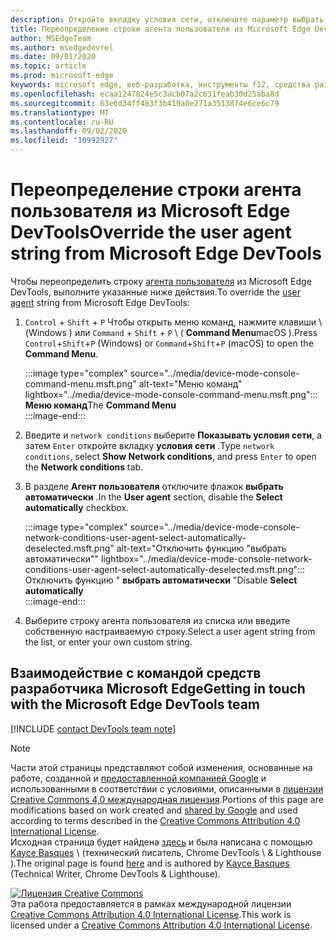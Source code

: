 ```yaml
---
description: Откройте вкладку условия сети, отключите параметр выбрать автоматически и выберите из списка или введите произвольную строку.
title: Переопределение строки агента пользователя из Microsoft Edge DevTools
author: MSEdgeTeam
ms.author: msedgedevrel
ms.date: 09/01/2020
ms.topic: article
ms.prod: microsoft-edge
keywords: microsoft edge, веб-разработка, инструменты f12, средства разработчика
ms.openlocfilehash: ecaa1247824e5c3acb07a2c631feab30d25aba8d
ms.sourcegitcommit: 63e6d34ff483f3b419a0e271a3513874e6ce6c79
ms.translationtype: MT
ms.contentlocale: ru-RU
ms.lasthandoff: 09/02/2020
ms.locfileid: "10992927"
---
```

<!-- Copyright Kayce Basques 

   Licensed under the Apache License, Version 2.0 (the "License");
   you may not use this file except in compliance with the License.
   You may obtain a copy of the License at

       https://www.apache.org/licenses/LICENSE-2.0

   Unless required by applicable law or agreed to in writing, software
   distributed under the License is distributed on an "AS IS" BASIS,
   WITHOUT WARRANTIES OR CONDITIONS OF ANY KIND, either express or implied.
   See the License for the specific language governing permissions and
   limitations under the License.  -->

# <span data-ttu-id="d680e-104">Переопределение строки агента пользователя из Microsoft Edge DevTools</span><span class="sxs-lookup"><span data-stu-id="d680e-104">Override the user agent string from Microsoft Edge DevTools</span></span>  

<span data-ttu-id="d680e-105">Чтобы переопределить строку [агента пользователя][MDNUserAgent] из Microsoft Edge DevTools, выполните указанные ниже действия.</span><span class="sxs-lookup"><span data-stu-id="d680e-105">To override the [user agent][MDNUserAgent] string from Microsoft Edge DevTools:</span></span>  

1.  <span data-ttu-id="d680e-106">`Control` + `Shift` + `P` Чтобы открыть меню команд, нажмите клавиши \ (Windows \) или `Command` + `Shift` + `P` \ ( **Command Menu**macOS \).</span><span class="sxs-lookup"><span data-stu-id="d680e-106">Press `Control`+`Shift`+`P` \(Windows\) or `Command`+`Shift`+`P` \(macOS\) to open the **Command Menu**.</span></span>  
    
    :::image type="complex" source="../media/device-mode-console-command-menu.msft.png" alt-text="Меню команд" lightbox="../media/device-mode-console-command-menu.msft.png":::
       <span data-ttu-id="d680e-108">**Меню команд**</span><span class="sxs-lookup"><span data-stu-id="d680e-108">The **Command Menu**</span></span>  
    :::image-end:::  
    
1.  <span data-ttu-id="d680e-109">Введите и `network conditions` выберите **Показывать условия сети**, а затем `Enter` откройте вкладку **условия сети** .</span><span class="sxs-lookup"><span data-stu-id="d680e-109">Type `network conditions`, select **Show Network conditions**, and press `Enter` to open the **Network conditions** tab.</span></span>  
1.  <span data-ttu-id="d680e-110">В разделе **Агент пользователя** отключите флажок **выбрать автоматически** .</span><span class="sxs-lookup"><span data-stu-id="d680e-110">In the **User agent** section, disable the **Select automatically** checkbox.</span></span>  
    
    :::image type="complex" source="../media/device-mode-console-network-conditions-user-agent-select-automatically-deselected.msft.png" alt-text="Отключить функцию "выбрать автоматически"" lightbox="../media/device-mode-console-network-conditions-user-agent-select-automatically-deselected.msft.png":::
       <span data-ttu-id="d680e-112">Отключить функцию " **выбрать автоматически** "</span><span class="sxs-lookup"><span data-stu-id="d680e-112">Disable **Select automatically**</span></span>  
    :::image-end:::  
    
1.  <span data-ttu-id="d680e-113">Выберите строку агента пользователя из списка или введите собственную настраиваемую строку.</span><span class="sxs-lookup"><span data-stu-id="d680e-113">Select a user agent string from the list, or enter your own custom string.</span></span>  

## <span data-ttu-id="d680e-114">Взаимодействие с командой средств разработчика Microsoft Edge</span><span class="sxs-lookup"><span data-stu-id="d680e-114">Getting in touch with the Microsoft Edge DevTools team</span></span>  

[!INCLUDE [contact DevTools team note](../includes/contact-devtools-team-note.md)]  

<!-- links -->  

[MDNUserAgent]: https://developer.mozilla.org/docs/Glossary/User_agent "Агент пользователя | MDN"  

> [!NOTE]
> <span data-ttu-id="d680e-116">Части этой страницы представляют собой изменения, основанные на работе, созданной и [предоставленной компанией Google][GoogleSitePolicies] и использованными в соответствии с условиями, описанными в [лицензии Creative Commons 4,0 международная лицензия][CCA4IL].</span><span class="sxs-lookup"><span data-stu-id="d680e-116">Portions of this page are modifications based on work created and [shared by Google][GoogleSitePolicies] and used according to terms described in the [Creative Commons Attribution 4.0 International License][CCA4IL].</span></span>  
> <span data-ttu-id="d680e-117">Исходная страница будет найдена [здесь](https://developers.google.com/web/tools/chrome-devtools/device-mode/override-user-agent) и была написана с помощью [Kayce Basques][KayceBasques] \ (технический писатель, Chrome DevTools \ & Lighthouse \).</span><span class="sxs-lookup"><span data-stu-id="d680e-117">The original page is found [here](https://developers.google.com/web/tools/chrome-devtools/device-mode/override-user-agent) and is authored by [Kayce Basques][KayceBasques] \(Technical Writer, Chrome DevTools \& Lighthouse\).</span></span>  

[![Лицензия Creative Commons][CCby4Image]][CCA4IL]  
<span data-ttu-id="d680e-119">Эта работа предоставляется в рамках международной лицензии [Creative Commons Attribution 4.0 International License][CCA4IL].</span><span class="sxs-lookup"><span data-stu-id="d680e-119">This work is licensed under a [Creative Commons Attribution 4.0 International License][CCA4IL].</span></span>  

[CCA4IL]: https://creativecommons.org/licenses/by/4.0  
[CCby4Image]: https://i.creativecommons.org/l/by/4.0/88x31.png  
[GoogleSitePolicies]: https://developers.google.com/terms/site-policies  
[KayceBasques]: https://developers.google.com/web/resources/contributors/kaycebasques  
